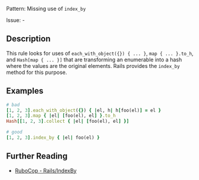 Pattern: Missing use of `index_by`

Issue: -

## Description

This rule looks for uses of `each_with_object({}) { ... }`, `map { ... }.to_h`, and `Hash[map { ... }]` that are transforming an enumerable into a hash where the values are the original elements. Rails provides the `index_by` method for this purpose.

## Examples

```ruby
# bad
[1, 2, 3].each_with_object({}) { |el, h| h[foo(el)] = el }
[1, 2, 3].map { |el| [foo(el), el] }.to_h
Hash[[1, 2, 3].collect { |el| [foo(el), el] }]

# good
[1, 2, 3].index_by { |el| foo(el) }
```

## Further Reading

* [RuboCop - Rails/IndexBy](https://docs.rubocop.org/projects/rails/en/stable/cops_rails/#railsindexby)
